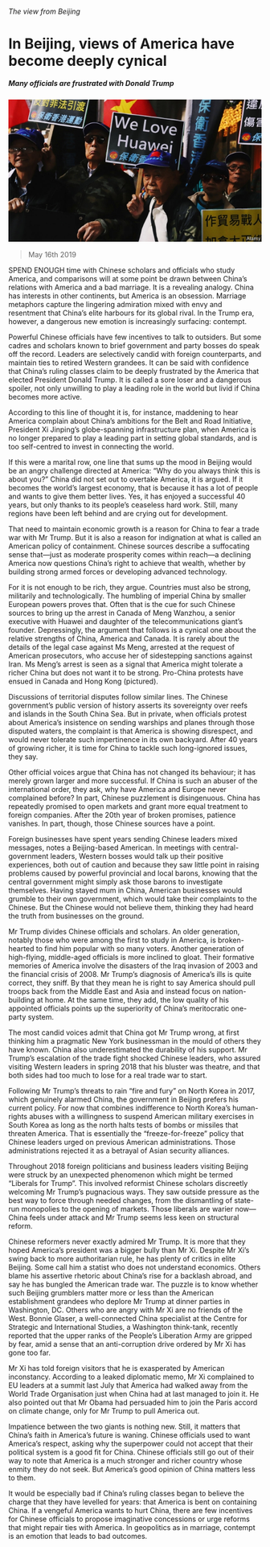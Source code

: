 ###### The view from Beijing

# In Beijing, views of America have become deeply cynical 

##### Many officials are frustrated with Donald Trump 

![image](images/20190518_SRP063_0.jpg) 

> May 16th 2019 

SPEND ENOUGH time with Chinese scholars and officials who study America, and comparisons will at some point be drawn between China’s relations with America and a bad marriage. It is a revealing analogy. China has interests in other continents, but America is an obsession. Marriage metaphors capture the lingering admiration mixed with envy and resentment that China’s elite harbours for its global rival. In the Trump era, however, a dangerous new emotion is increasingly surfacing: contempt. 

Powerful Chinese officials have few incentives to talk to outsiders. But some cadres and scholars known to brief government and party bosses do speak off the record. Leaders are selectively candid with foreign counterparts, and maintain ties to retired Western grandees. It can be said with confidence that China’s ruling classes claim to be deeply frustrated by the America that elected President Donald Trump. It is called a sore loser and a dangerous spoiler, not only unwilling to play a leading role in the world but livid if China becomes more active. 

According to this line of thought it is, for instance, maddening to hear America complain about China’s ambitions for the Belt and Road Initiative, President Xi Jinping’s globe-spanning infrastructure plan, when America is no longer prepared to play a leading part in setting global standards, and is too self-centred to invest in connecting the world. 

If this were a marital row, one line that sums up the mood in Beijing would be an angry challenge directed at America: “Why do you always think this is about you?” China did not set out to overtake America, it is argued. If it becomes the world’s largest economy, that is because it has a lot of people and wants to give them better lives. Yes, it has enjoyed a successful 40 years, but only thanks to its people’s ceaseless hard work. Still, many regions have been left behind and are crying out for development. 

That need to maintain economic growth is a reason for China to fear a trade war with Mr Trump. But it is also a reason for indignation at what is called an American policy of containment. Chinese sources describe a suffocating sense that—just as moderate prosperity comes within reach—a declining America now questions China’s right to achieve that wealth, whether by building strong armed forces or developing advanced technology. 

For it is not enough to be rich, they argue. Countries must also be strong, militarily and technologically. The humbling of imperial China by smaller European powers proves that. Often that is the cue for such Chinese sources to bring up the arrest in Canada of Meng Wanzhou, a senior executive with Huawei and daughter of the telecommunications giant’s founder. Depressingly, the argument that follows is a cynical one about the relative strengths of China, America and Canada. It is rarely about the details of the legal case against Ms Meng, arrested at the request of American prosecutors, who accuse her of sidestepping sanctions against Iran. Ms Meng’s arrest is seen as a signal that America might tolerate a richer China but does not want it to be strong. Pro-China protests have ensued in Canada and Hong Kong (pictured). 

Discussions of territorial disputes follow similar lines. The Chinese government’s public version of history asserts its sovereignty over reefs and islands in the South China Sea. But in private, when officials protest about America’s insistence on sending warships and planes through those disputed waters, the complaint is that America is showing disrespect, and would never tolerate such impertinence in its own backyard. After 40 years of growing richer, it is time for China to tackle such long-ignored issues, they say. 

Other official voices argue that China has not changed its behaviour; it has merely grown larger and more successful. If China is such an abuser of the international order, they ask, why have America and Europe never complained before? In part, Chinese puzzlement is disingenuous. China has repeatedly promised to open markets and grant more equal treatment to foreign companies. After the 20th year of broken promises, patience vanishes. In part, though, those Chinese sources have a point. 

Foreign businesses have spent years sending Chinese leaders mixed messages, notes a Beijing-based American. In meetings with central-government leaders, Western bosses would talk up their positive experiences, both out of caution and because they saw little point in raising problems caused by powerful provincial and local barons, knowing that the central government might simply ask those barons to investigate themselves. Having stayed mum in China, American businesses would grumble to their own government, which would take their complaints to the Chinese. But the Chinese would not believe them, thinking they had heard the truth from businesses on the ground. 

Mr Trump divides Chinese officials and scholars. An older generation, notably those who were among the first to study in America, is broken-hearted to find him popular with so many voters. Another generation of high-flying, middle-aged officials is more inclined to gloat. Their formative memories of America involve the disasters of the Iraq invasion of 2003 and the financial crisis of 2008. Mr Trump’s diagnosis of America’s ills is quite correct, they sniff. By that they mean he is right to say America should pull troops back from the Middle East and Asia and instead focus on nation-building at home. At the same time, they add, the low quality of his appointed officials points up the superiority of China’s meritocratic one-party system. 

The most candid voices admit that China got Mr Trump wrong, at first thinking him a pragmatic New York businessman in the mould of others they have known. China also underestimated the durability of his support. Mr Trump’s escalation of the trade fight shocked Chinese leaders, who assured visiting Western leaders in spring 2018 that his bluster was theatre, and that both sides had too much to lose for a real trade war to start. 

Following Mr Trump’s threats to rain “fire and fury” on North Korea in 2017, which genuinely alarmed China, the government in Beijing prefers his current policy. For now that combines indifference to North Korea’s human-rights abuses with a willingness to suspend American military exercises in South Korea as long as the north halts tests of bombs or missiles that threaten America. That is essentially the “freeze-for-freeze” policy that Chinese leaders urged on previous American administrations. Those administrations rejected it as a betrayal of Asian security alliances. 

Throughout 2018 foreign politicians and business leaders visiting Beijing were struck by an unexpected phenomenon which might be termed “Liberals for Trump”. This involved reformist Chinese scholars discreetly welcoming Mr Trump’s pugnacious ways. They saw outside pressure as the best way to force through needed changes, from the dismantling of state-run monopolies to the opening of markets. Those liberals are warier now—China feels under attack and Mr Trump seems less keen on structural reform. 

Chinese reformers never exactly admired Mr Trump. It is more that they hoped America’s president was a bigger bully than Mr Xi. Despite Mr Xi’s swing back to more authoritarian rule, he has plenty of critics in elite Beijing. Some call him a statist who does not understand economics. Others blame his assertive rhetoric about China’s rise for a backlash abroad, and say he has bungled the American trade war. The puzzle is to know whether such Beijing grumblers matter more or less than the American establishment grandees who deplore Mr Trump at dinner parties in Washington, DC. Others who are angry with Mr Xi are no friends of the West. Bonnie Glaser, a well-connected China specialist at the Centre for Strategic and International Studies, a Washington think-tank, recently reported that the upper ranks of the People’s Liberation Army are gripped by fear, amid a sense that an anti-corruption drive ordered by Mr Xi has gone too far. 

Mr Xi has told foreign visitors that he is exasperated by American inconstancy. According to a leaked diplomatic memo, Mr Xi complained to EU leaders at a summit last July that America had walked away from the World Trade Organisation just when China had at last managed to join it. He also pointed out that Mr Obama had persuaded him to join the Paris accord on climate change, only for Mr Trump to pull America out. 

Impatience between the two giants is nothing new. Still, it matters that China’s faith in America’s future is waning. Chinese officials used to want America’s respect, asking why the superpower could not accept that their political system is a good fit for China. Chinese officials still go out of their way to note that America is a much stronger and richer country whose enmity they do not seek. But America’s good opinion of China matters less to them. 

It would be especially bad if China’s ruling classes began to believe the charge that they have levelled for years: that America is bent on containing China. If a vengeful America wants to hurt China, there are few incentives for Chinese officials to propose imaginative concessions or urge reforms that might repair ties with America. In geopolitics as in marriage, contempt is an emotion that leads to bad outcomes. 

